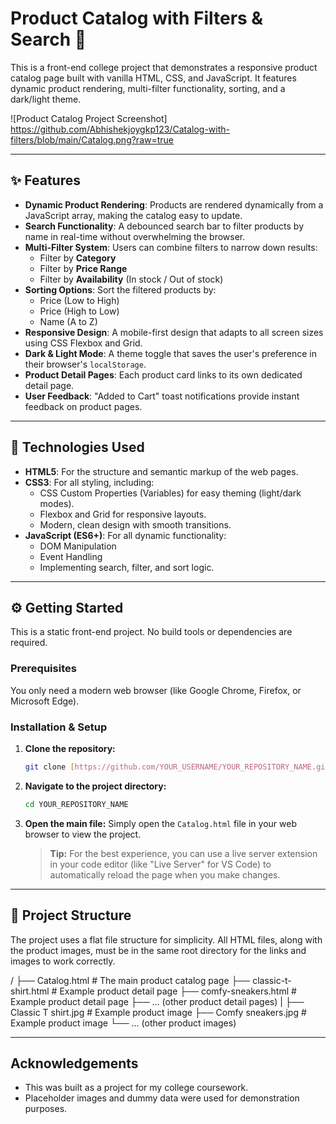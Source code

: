 # Product Catalog with Filters & Search 🚀

This is a front-end college project that demonstrates a responsive product catalog page built with vanilla HTML, CSS, and JavaScript. It features dynamic product rendering, multi-filter functionality, sorting, and a dark/light theme.

![Product Catalog Project Screenshot]
https://github.com/Abhishekjoygkp123/Catalog-with-filters/blob/main/Catalog.png?raw=true

---

## ✨ Features

-   **Dynamic Product Rendering**: Products are rendered dynamically from a JavaScript array, making the catalog easy to update.
-   **Search Functionality**: A debounced search bar to filter products by name in real-time without overwhelming the browser.
-   **Multi-Filter System**: Users can combine filters to narrow down results:
    -   Filter by **Category**
    -   Filter by **Price Range**
    -   Filter by **Availability** (In stock / Out of stock)
-   **Sorting Options**: Sort the filtered products by:
    -   Price (Low to High)
    -   Price (High to Low)
    -   Name (A to Z)
-   **Responsive Design**: A mobile-first design that adapts to all screen sizes using CSS Flexbox and Grid.
-   **Dark & Light Mode**: A theme toggle that saves the user's preference in their browser's `localStorage`.
-   **Product Detail Pages**: Each product card links to its own dedicated detail page.
-   **User Feedback**: "Added to Cart" toast notifications provide instant feedback on product pages.

---

## 🔧 Technologies Used

-   **HTML5**: For the structure and semantic markup of the web pages.
-   **CSS3**: For all styling, including:
    -   CSS Custom Properties (Variables) for easy theming (light/dark modes).
    -   Flexbox and Grid for responsive layouts.
    -   Modern, clean design with smooth transitions.
-   **JavaScript (ES6+)**: For all dynamic functionality:
    -   DOM Manipulation
    -   Event Handling
    -   Implementing search, filter, and sort logic.

---

## ⚙️ Getting Started

This is a static front-end project. No build tools or dependencies are required.

### Prerequisites

You only need a modern web browser (like Google Chrome, Firefox, or Microsoft Edge).

### Installation & Setup

1.  **Clone the repository:**
    ```sh
    git clone [https://github.com/YOUR_USERNAME/YOUR_REPOSITORY_NAME.git](https://github.com/YOUR_USERNAME/YOUR_REPOSITORY_NAME.git)
    ```
2.  **Navigate to the project directory:**
    ```sh
    cd YOUR_REPOSITORY_NAME
    ```
3.  **Open the main file:**
    Simply open the `Catalog.html` file in your web browser to view the project.

    > **Tip:** For the best experience, you can use a live server extension in your code editor (like "Live Server" for VS Code) to automatically reload the page when you make changes.

---

## 📁 Project Structure

The project uses a flat file structure for simplicity. All HTML files, along with the product images, must be in the same root directory for the links and images to work correctly.

/
├── Catalog.html            # The main product catalog page
├── classic-t-shirt.html    # Example product detail page
├── comfy-sneakers.html     # Example product detail page
├── ... (other product detail pages)
|
├── Classic T shirt.jpg     # Example product image
├── Comfy sneakers.jpg      # Example product image
└── ... (other product images)

---

## Acknowledgements

-   This was built as a project for my college coursework.
-   Placeholder images and dummy data were used for demonstration purposes.
